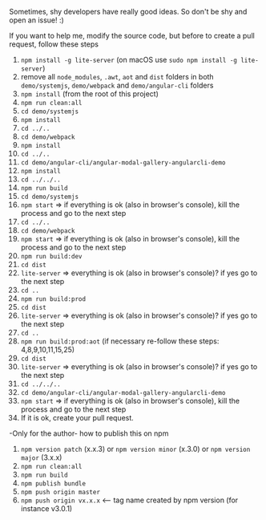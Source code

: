 Sometimes, shy developers have really good ideas. So don't be shy and open an issue! :)


If you want to help me, modify the source code, but before to create a pull request, follow these steps

1. `npm install -g lite-server` (on macOS use `sudo npm install -g lite-server`)
2. remove all `node_modules`, `.awt`, `aot` and `dist` folders in both `demo/systemjs`, `demo/webpack` and `demo/angular-cli` folders
3. `npm install` (from the root of this project)
4. `npm run clean:all`
5. `cd demo/systemjs`
6. `npm install`
7. `cd ../..`
8. `cd demo/webpack`
9. `npm install`
10. `cd ../..`
11. `cd demo/angular-cli/angular-modal-gallery-angularcli-demo`
12. `npm install`
13. `cd ../../..`
14. `npm run build`
15. `cd demo/systemjs`
16. `npm start` => if everything is ok (also in browser's console), kill the process and go to the next step
17. `cd ../..`
18. `cd demo/webpack`
19. `npm start` => if everything is ok (also in browser's console), kill the process and go to the next step
20. `npm run build:dev`
21. `cd dist`
22. `lite-server` => everything is ok (also in browser's console)? if yes go to the next step
23. `cd ..`
24. `npm run build:prod`
25. `cd dist`
26. `lite-server` => everything is ok (also in browser's console)? if yes go to the next step
27. `cd ..`
28. `npm run build:prod:aot` (if necessary re-follow these steps: 4,8,9,10,11,15,25)
29. `cd dist`
30. `lite-server` => everything is ok (also in browser's console)? if yes go to the next step
31. `cd ../../..`
32. `cd demo/angular-cli/angular-modal-gallery-angularcli-demo`
33. `npm start` => if everything is ok (also in browser's console), kill the process and go to the next step
34. If it is ok, create your pull request.





-Only for the author-
how to publish this on npm

1. `npm version patch` (x.x.3) or `npm version minor` (x.3.0) or `npm version major` (3.x.x)
2. `npm run clean:all`
3. `npm run build`
4. `npm publish bundle`
5. `npm push origin master`
6. `npm push origin vx.x.x`  <-- tag name created by npm version (for instance v3.0.1)